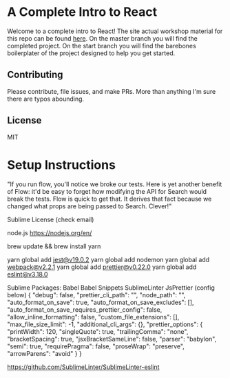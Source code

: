 # A Complete Intro to React

Welcome to a complete intro to React! The site actual workshop material for this repo can be found [here][gh-page]. On the master branch you will find the completed project. On the start branch you will find the barebones boilerplater of the project designed to help you get started.

## Contributing

Please contribute, file issues, and make PRs. More than anything I'm sure there are typos abounding.

## License

MIT

[gh-page]: http://btholt.github.io/complete-intro-to-react/


# Setup Instructions

"If you run flow, you'll notice we broke our tests. Here is yet another benefit of Flow: it'd be easy to forget how modifying the API for Search would break the tests. Flow is quick to get that. It derives that fact because we changed what props are being passed to Search. Clever!"

Sublime License (check email)

node.js
https://nodejs.org/en/

brew update && brew install yarn

yarn global add jest@v19.0.2
yarn global add nodemon
yarn global add webpack@v2.2.1
yarn global add prettier@v0.22.0
yarn global add eslint@v3.18.0

Sublime Packages:
Babel
Babel Snippets
SublimeLinter
JsPrettier (config below)
{
	"debug": false,
	"prettier_cli_path": "",
	"node_path": "",
	"auto_format_on_save": true,
	"auto_format_on_save_excludes": [],
	"auto_format_on_save_requires_prettier_config": false,
	"allow_inline_formatting": false,
	"custom_file_extensions": [],
	"max_file_size_limit": -1,
	"additional_cli_args": {},
	"prettier_options": {
		"printWidth": 120,
		"singleQuote": true,
		"trailingComma": "none",
		"bracketSpacing": true,
		"jsxBracketSameLine": false,
		"parser": "babylon",
		"semi": true,
		"requirePragma": false,
		"proseWrap": "preserve",
		"arrowParens": "avoid"
	}
}

https://github.com/SublimeLinter/SublimeLinter-eslint